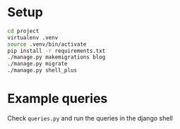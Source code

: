 # Setup

```bash
cd project
virtualenv .venv
source .venv/bin/activate
pip install -r requirements.txt
./manage.py makemigrations blog
./manage.py migrate
./manage.py shell_plus
```

# Example queries

Check `queries.py` and run the queries in the django shell
